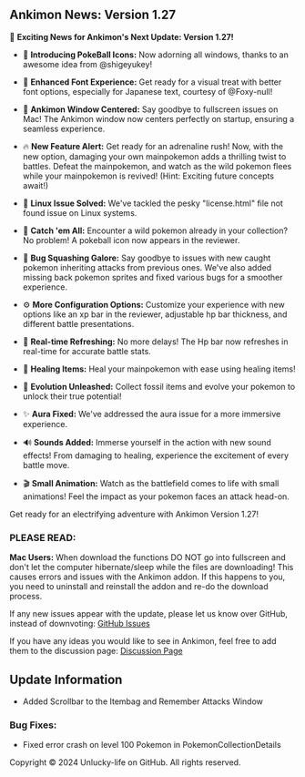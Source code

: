 ## Ankimon News: Version 1.27

🚀 **Exciting News for Ankimon's Next Update: Version 1.27!**

- 🔴 **Introducing PokeBall Icons:** Now adorning all windows, thanks to an awesome idea from @shigeyukey!
  
- 🎨 **Enhanced Font Experience:** Get ready for a visual treat with better font options, especially for Japanese text, courtesy of @Foxy-null!
  
- 🌟 **Ankimon Window Centered:** Say goodbye to fullscreen issues on Mac! The Ankimon window now centers perfectly on startup, ensuring a seamless experience.
  
- 🔥 **New Feature Alert:** Get ready for an adrenaline rush! Now, with the new option, damaging your own mainpokemon adds a thrilling twist to battles. Defeat the mainpokemon, and watch as the wild pokemon flees while your mainpokemon is revived! (Hint: Exciting future concepts await!)
  
- 🐧 **Linux Issue Solved:** We've tackled the pesky "license.html" file not found issue on Linux systems.
  
- 🎣 **Catch 'em All:** Encounter a wild pokemon already in your collection? No problem! A pokeball icon now appears in the reviewer.
  
- 🐛 **Bug Squashing Galore:** Say goodbye to issues with new caught pokemon inheriting attacks from previous ones. We've also added missing back pokemon sprites and fixed various bugs for a smoother experience.
  
- ⚙️ **More Configuration Options:** Customize your experience with new options like an xp bar in the reviewer, adjustable hp bar thickness, and different battle presentations.
  
- 🔄 **Real-time Refreshing:** No more delays! The Hp bar now refreshes in real-time for accurate battle stats.
  
- 💊 **Healing Items:** Heal your mainpokemon with ease using healing items!
  
- 🦕 **Evolution Unleashed:** Collect fossil items and evolve your pokemon to unlock their true potential!
  
- ✨ **Aura Fixed:** We've addressed the aura issue for a more immersive experience.
  
- 🔊 **Sounds Added:** Immerse yourself in the action with new sound effects! From damaging to healing, experience the excitement of every battle move.
  
- 🎬 **Small Animation:** Watch as the battlefield comes to life with small animations! Feel the impact as your pokemon faces an attack head-on.

Get ready for an electrifying adventure with Ankimon Version 1.27!

### PLEASE READ:

**Mac Users:** When download the functions DO NOT go into fullscreen and don't let the computer hibernate/sleep while the files are downloading! This causes errors and issues with the Ankimon addon. If this happens to you, you need to uninstall and reinstall the addon and re-do the download process.

If any new issues appear with the update, please let us know over GitHub, instead of downvoting: [GitHub Issues](https://github.com/Unlucky-Life/ankimon/issues)

If you have any ideas you would like to see in Ankimon, feel free to add them to the discussion page: [Discussion Page](https://github.com/Unlucky-Life/ankimon/discussions/2)

## Update Information

- Added Scrollbar to the Itembag and Remember Attacks Window

### Bug Fixes:

- Fixed error crash on level 100 Pokemon in PokemonCollectionDetails

Copyright © 2024 Unlucky-life on GitHub. All rights reserved.
